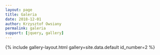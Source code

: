 ```yaml
---
layout: page
title: Galeria
date: 2018-12-01
author: Krzysztof Owsiany
permalink: galeria
support: [jquery, gallery]
---
```


{% include gallery-layout.html gallery=site.data.default id_number=2 %}